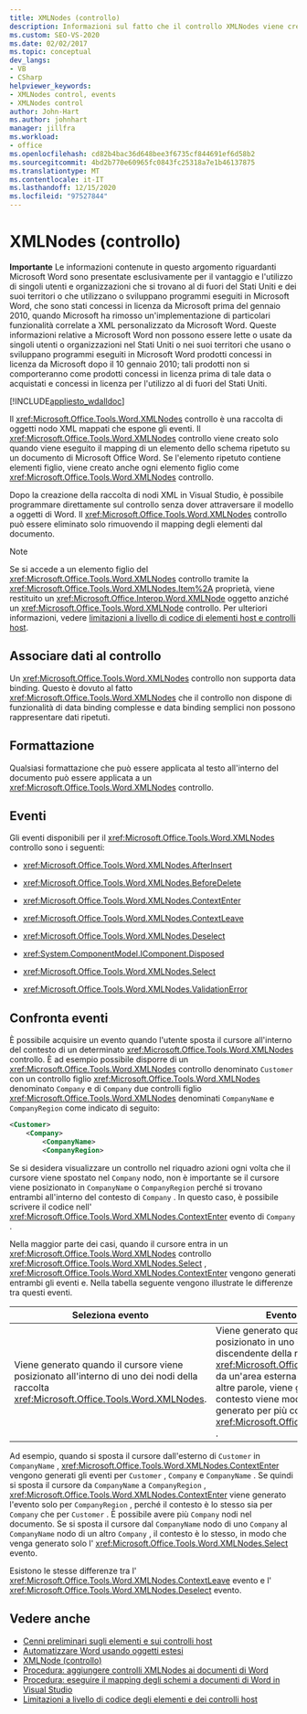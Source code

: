 ```yaml
---
title: XMLNodes (controllo)
description: Informazioni sul fatto che il controllo XMLNodes viene creato solo quando viene eseguito il mapping di un elemento dello schema ripetuto su un documento di Microsoft Word.
ms.custom: SEO-VS-2020
ms.date: 02/02/2017
ms.topic: conceptual
dev_langs:
- VB
- CSharp
helpviewer_keywords:
- XMLNodes control, events
- XMLNodes control
author: John-Hart
ms.author: johnhart
manager: jillfra
ms.workload:
- office
ms.openlocfilehash: cd82b4bac36d648bee3f6735cf844691ef6d58b2
ms.sourcegitcommit: 4bd2b770e60965fc0843fc25318a7e1b46137875
ms.translationtype: MT
ms.contentlocale: it-IT
ms.lasthandoff: 12/15/2020
ms.locfileid: "97527844"
---
```

# <a name="xmlnodes-control"></a>XMLNodes (controllo)
  **Importante** Le informazioni contenute in questo argomento riguardanti Microsoft Word sono presentate esclusivamente per il vantaggio e l'utilizzo di singoli utenti e organizzazioni che si trovano al di fuori del Stati Uniti e dei suoi territori o che utilizzano o sviluppano programmi eseguiti in Microsoft Word, che sono stati concessi in licenza da Microsoft prima del gennaio 2010, quando Microsoft ha rimosso un'implementazione di particolari funzionalità correlate a XML personalizzato da Microsoft Word. Queste informazioni relative a Microsoft Word non possono essere lette o usate da singoli utenti o organizzazioni nel Stati Uniti o nei suoi territori che usano o sviluppano programmi eseguiti in Microsoft Word prodotti concessi in licenza da Microsoft dopo il 10 gennaio 2010; tali prodotti non si comporteranno come prodotti concessi in licenza prima di tale data o acquistati e concessi in licenza per l'utilizzo al di fuori del Stati Uniti.

 [!INCLUDE[appliesto_wdalldoc](../vsto/includes/appliesto-wdalldoc-md.md)]

 Il <xref:Microsoft.Office.Tools.Word.XMLNodes> controllo è una raccolta di oggetti nodo XML mappati che espone gli eventi. Il <xref:Microsoft.Office.Tools.Word.XMLNodes> controllo viene creato solo quando viene eseguito il mapping di un elemento dello schema ripetuto su un documento di Microsoft Office Word. Se l'elemento ripetuto contiene elementi figlio, viene creato anche ogni elemento figlio come <xref:Microsoft.Office.Tools.Word.XMLNodes> controllo.

 Dopo la creazione della raccolta di nodi XML in Visual Studio, è possibile programmare direttamente sul controllo senza dover attraversare il modello a oggetti di Word. Il <xref:Microsoft.Office.Tools.Word.XMLNodes> controllo può essere eliminato solo rimuovendo il mapping degli elementi dal documento.

> [!NOTE]
> Se si accede a un elemento figlio del <xref:Microsoft.Office.Tools.Word.XMLNodes> controllo tramite la <xref:Microsoft.Office.Tools.Word.XMLNodes.Item%2A> proprietà, viene restituito un <xref:Microsoft.Office.Interop.Word.XMLNode> oggetto anziché un <xref:Microsoft.Office.Tools.Word.XMLNode> controllo. Per ulteriori informazioni, vedere [limitazioni a livello di codice di elementi host e controlli host](../vsto/programmatic-limitations-of-host-items-and-host-controls.md).

## <a name="bind-data-to-the-control"></a>Associare dati al controllo
 Un <xref:Microsoft.Office.Tools.Word.XMLNodes> controllo non supporta data binding. Questo è dovuto al fatto <xref:Microsoft.Office.Tools.Word.XMLNodes> che il controllo non dispone di funzionalità di data binding complesse e data binding semplici non possono rappresentare dati ripetuti.

## <a name="formatting"></a>Formattazione
 Qualsiasi formattazione che può essere applicata al testo all'interno del documento può essere applicata a un <xref:Microsoft.Office.Tools.Word.XMLNodes> controllo.

## <a name="events"></a>Eventi
 Gli eventi disponibili per il <xref:Microsoft.Office.Tools.Word.XMLNodes> controllo sono i seguenti:

- <xref:Microsoft.Office.Tools.Word.XMLNodes.AfterInsert>

- <xref:Microsoft.Office.Tools.Word.XMLNodes.BeforeDelete>

- <xref:Microsoft.Office.Tools.Word.XMLNodes.ContextEnter>

- <xref:Microsoft.Office.Tools.Word.XMLNodes.ContextLeave>

- <xref:Microsoft.Office.Tools.Word.XMLNodes.Deselect>

- <xref:System.ComponentModel.IComponent.Disposed>

- <xref:Microsoft.Office.Tools.Word.XMLNodes.Select>

- <xref:Microsoft.Office.Tools.Word.XMLNodes.ValidationError>

## <a name="compare-events"></a>Confronta eventi
 È possibile acquisire un evento quando l'utente sposta il cursore all'interno del contesto di un determinato <xref:Microsoft.Office.Tools.Word.XMLNodes> controllo. È ad esempio possibile disporre di un <xref:Microsoft.Office.Tools.Word.XMLNodes> controllo denominato `Customer` con un controllo figlio <xref:Microsoft.Office.Tools.Word.XMLNodes> denominato `Company` e di `Company` due controlli figlio <xref:Microsoft.Office.Tools.Word.XMLNodes> denominati `CompanyName` e `CompanyRegion` come indicato di seguito:

```xml
<Customer>
    <Company>
        <CompanyName>
        <CompanyRegion>
```

 Se si desidera visualizzare un controllo nel riquadro azioni ogni volta che il cursore viene spostato nel `Company` nodo, non è importante se il cursore viene posizionato in `CompanyName` o `CompanyRegion` perché si trovano entrambi all'interno del contesto di `Company` . In questo caso, è possibile scrivere il codice nell' <xref:Microsoft.Office.Tools.Word.XMLNodes.ContextEnter> evento di `Company` .

 Nella maggior parte dei casi, quando il cursore entra in un <xref:Microsoft.Office.Tools.Word.XMLNodes> controllo <xref:Microsoft.Office.Tools.Word.XMLNodes.Select> , <xref:Microsoft.Office.Tools.Word.XMLNodes.ContextEnter> vengono generati entrambi gli eventi e. Nella tabella seguente vengono illustrate le differenze tra questi eventi.

|Seleziona evento|Evento ContextEnter|
|------------------|------------------------|
|Viene generato quando il cursore viene posizionato all'interno di uno dei nodi della raccolta <xref:Microsoft.Office.Tools.Word.XMLNodes>.|Viene generato quando il cursore viene posizionato in uno dei nodi o dei nodi di discendente della raccolta <xref:Microsoft.Office.Tools.Word.XMLNodes>, da un'area esterna del contesto del nodo. In altre parole, viene generato solo quando il contesto viene modificato e può essere generato per più controlli annidati <xref:Microsoft.Office.Tools.Word.XMLNodes> .|

 Ad esempio, quando si sposta il cursore dall'esterno di `Customer` in `CompanyName` , <xref:Microsoft.Office.Tools.Word.XMLNodes.ContextEnter> vengono generati gli eventi per `Customer` , `Company` e `CompanyName` . Se quindi si sposta il cursore da `CompanyName` a `CompanyRegion` , <xref:Microsoft.Office.Tools.Word.XMLNodes.ContextEnter> viene generato l'evento solo per `CompanyRegion` , perché il contesto è lo stesso sia per `Company` che per `Customer` . È possibile avere più `Company` nodi nel documento. Se si sposta il cursore dal `CompanyName` nodo di uno `Company` al `CompanyName` nodo di un altro `Company` , il contesto è lo stesso, in modo che venga generato solo l' <xref:Microsoft.Office.Tools.Word.XMLNodes.Select> evento.

 Esistono le stesse differenze tra l' <xref:Microsoft.Office.Tools.Word.XMLNodes.ContextLeave> evento e l' <xref:Microsoft.Office.Tools.Word.XMLNodes.Deselect> evento.

## <a name="see-also"></a>Vedere anche
- [Cenni preliminari sugli elementi e sui controlli host](../vsto/host-items-and-host-controls-overview.md)
- [Automatizzare Word usando oggetti estesi](../vsto/automating-word-by-using-extended-objects.md)
- [XMLNode (controllo)](../vsto/xmlnode-control.md)
- [Procedura: aggiungere controlli XMLNodes ai documenti di Word](../vsto/how-to-add-xmlnodes-controls-to-word-documents.md)
- [Procedura: eseguire il mapping degli schemi a documenti di Word in Visual Studio](../vsto/how-to-map-schemas-to-word-documents-inside-visual-studio.md)
- [Limitazioni a livello di codice degli elementi e dei controlli host](../vsto/programmatic-limitations-of-host-items-and-host-controls.md)
